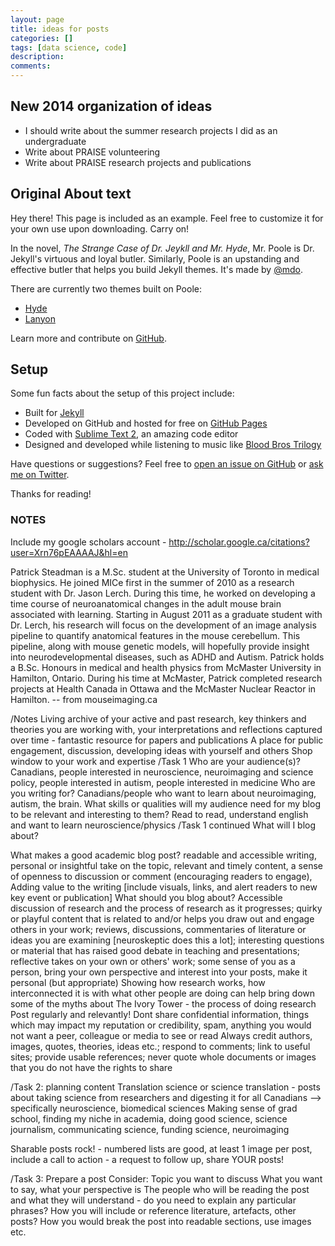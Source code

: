 ```yaml
---
layout: page
title: ideas for posts
categories: []
tags: [data science, code]
description: 
comments: 
---
```

## New 2014 organization of ideas
* I should write about the summer research projects I did as an undergraduate
* Write about PRAISE volunteering
* Write about PRAISE research projects and publications

## Original About text

<p class="message">
  Hey there! This page is included as an example. Feel free to customize it for your own use upon downloading. Carry on!
</p>

In the novel, *The Strange Case of Dr. Jeykll and Mr. Hyde*, Mr. Poole is Dr. Jekyll's virtuous and loyal butler. Similarly, Poole is an upstanding and effective butler that helps you build Jekyll themes. It's made by [@mdo](https://twitter.com/mdo).

There are currently two themes built on Poole:

* [Hyde](http://hyde.getpoole.com)
* [Lanyon](http://lanyon.getpoole.com)

Learn more and contribute on [GitHub](https://github.com/poole).

## Setup

Some fun facts about the setup of this project include:

* Built for [Jekyll](http://jekyllrb.com)
* Developed on GitHub and hosted for free on [GitHub Pages](https://pages.github.com)
* Coded with [Sublime Text 2](http://sublimetext.com), an amazing code editor
* Designed and developed while listening to music like [Blood Bros Trilogy](https://soundcloud.com/maddecent/sets/blood-bros-series)

Have questions or suggestions? Feel free to [open an issue on GitHub](https://github.com/poole/issues/new) or [ask me on Twitter](https://twitter.com/mdo).

Thanks for reading!


### NOTES

Include my google scholars account - http://scholar.google.ca/citations?user=Xrn76pEAAAAJ&hl=en

Patrick Steadman is a M.Sc. student at the University of Toronto in medical biophysics. He joined MICe first in the summer of 2010 as a research student with Dr. Jason Lerch. During this time, he worked on developing a time course of neuroanatomical changes in the adult mouse brain associated with learning. Starting in August 2011 as a graduate student with Dr. Lerch, his research will focus on the development of an image analysis pipeline to quantify anatomical features in the mouse cerebellum. This pipeline, along with mouse genetic models, will hopefully provide insight into neurodevelopmental diseases, such as ADHD and Autism. Patrick holds a B.Sc. Honours in medical and health physics from McMaster University in Hamilton, Ontario. During his time at McMaster, Patrick completed research projects at Health Canada in Ottawa and the McMaster Nuclear Reactor in Hamilton. -- from mouseimaging.ca


/Notes
Living archive of your active and past research, key thinkers and theories you are working with, your interpretations and reflections captured over time - fantastic resource for papers and publications
A place for public engagement, discussion, developing ideas with yourself and others
Shop window to your work and expertise
/Task 1
Who are your audience(s)?
Canadians, people interested in neuroscience, neuroimaging and science policy, people interested in autism, people interested in medicine
Who are you writing for? 
Canadians/people who want to learn about neuroimaging, autism, the brain.
What skills or qualities will my audience need for my blog to be relevant and interesting to them?
Read to read, understand english and want to learn neuroscience/physics
/Task 1 continued
What will I blog about?

What makes a good academic blog post?
readable and accessible writing, personal or insightful take on the topic, relevant and timely content,  a sense of openness to discussion or comment (encouraging readers to engage), Adding value to the writing [include visuals, links, and alert readers to new key event or publication]
What should you blog about?
Accessible discussion of research and the process of research as it progresses; quirky or playful content that is related to and/or helps you draw out and engage others in your work; reviews, discussions, commentaries of literature or ideas you are examining [neuroskeptic does this a lot]; interesting questions or material that has raised good debate in teaching and presentations; reflective takes on your own or others' work; some sense of you as a person, bring your own perspective and interest into your posts, make it personal (but appropriate)
Showing how research works, how interconnected it is with what other people are doing can help bring down some of the myths about The Ivory Tower - the process of doing research
Post regularly and relevantly! 
Dont share confidential information, things which may impact my reputation or credibility, spam, anything you would not want a peer, colleague or media to see or read
Always credit authors, images, quotes, theories, ideas etc.; respond to comments; link to useful sites; provide usable references; never quote whole documents or images that you do not have the rights to share

/Task 2: planning content
Translation science or science translation - posts about taking science from researchers and digesting it for all Canadians --> specifically neuroscience, biomedical sciences
Making sense of grad school, finding my niche in academia, doing good science, science journalism, communicating science, funding science, neuroimaging

Sharable posts rock! - numbered lists are good, at least 1 image per post, include a call to action - a request to follow up, share YOUR posts!

/Task 3: Prepare a post
Consider:
Topic you want to discuss
What you want to say, what your perspective is
The people who will be reading the post and what they will understand - do you need to explain any particular phrases?
How you will include or reference literature, artefacts, other posts?
How you would break the post into readable sections, use images etc.